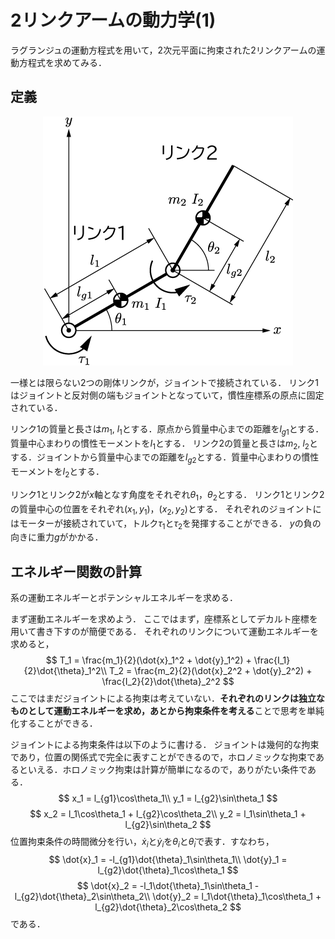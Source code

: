 # 2リンクアームの動力学(1)

ラグランジュの運動方程式を用いて，2次元平面に拘束された2リンクアームの運動方程式を求めてみる．

## 定義

<div align="center">
    <img src="fig/TwoLinkArm.png" alt="COP" width = "400">
</div>

一様とは限らない2つの剛体リンクが，ジョイントで接続されている．
リンク1はジョイントと反対側の端もジョイントとなっていて，慣性座標系の原点に固定されている．

リンク1の質量と長さは$m_1$, $l_1$とする．原点から質量中心までの距離を$l_{g1}$とする．質量中心まわりの慣性モーメントを$I_1$とする．
リンク2の質量と長さは$m_2$, $l_2$とする．ジョイントから質量中心までの距離を$l_{g2}$とする．質量中心まわりの慣性モーメントを$I_2$とする．

リンク1とリンク2が$x$軸となす角度をそれぞれ$\theta_1$，$\theta_2$とする．
リンク1とリンク2の質量中心の位置をそれぞれ$(x_1, y_1)$，$(x_2, y_2)$とする．
それぞれのジョイントにはモーターが接続されていて，トルク$\tau_1$と$\tau_2$を発揮することができる．
$y$の負の向きに重力$g$がかかる．

## エネルギー関数の計算

系の運動エネルギーとポテンシャルエネルギーを求める．

まず運動エネルギーを求めよう．
ここではまず，座標系としてデカルト座標を用いて書き下すのが簡便である．
それぞれのリンクについて運動エネルギーを求めると，
$$
    T_1 = \frac{m_1}{2}(\dot{x}_1^2 + \dot{y}_1^2) + \frac{I_1}{2}\dot{\theta}_1^2\\
    T_2 = \frac{m_2}{2}(\dot{x}_2^2 + \dot{y}_2^2) + \frac{I_2}{2}\dot{\theta}_2^2
$$
ここではまだジョイントによる拘束は考えていない．**それぞれのリンクは独立なものとして運動エネルギーを求め，あとから拘束条件を考える**ことで思考を単純化することができる．

ジョイントによる拘束条件は以下のように書ける．
ジョイントは幾何的な拘束であり，位置の関係式で完全に表すことができるので，ホロノミックな拘束であるといえる．ホロノミック拘束は計算が簡単になるので，ありがたい条件である．
$$
    x_1 = l_{g1}\cos\theta_1\\
    y_1 = l_{g2}\sin\theta_1
$$
$$
    x_2 = l_1\cos\theta_1 + l_{g2}\cos\theta_2\\
    y_2 = l_1\sin\theta_1 + l_{g2}\sin\theta_2
$$
位置拘束条件の時間微分を行い，$\dot{x}_i$と$\dot{y}_i$を$\theta_i$と$\dot{\theta}_i$で表す．すなわち，
$$
    \dot{x}_1 = -l_{g1}\dot{\theta}_1\sin\theta_1\\
    \dot{y}_1 = l_{g2}\dot{\theta}_1\cos\theta_1
$$
$$
    \dot{x}_2 = -l_1\dot{\theta}_1\sin\theta_1 - l_{g2}\dot{\theta}_2\sin\theta_2\\
    \dot{y}_2 = l_1\dot{\theta}_1\cos\theta_1 + l_{g2}\dot{\theta}_2\cos\theta_2
$$
である．